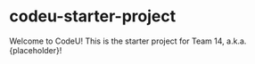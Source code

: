 # codeu-starter-project

Welcome to CodeU! This is the starter project for Team 14, a.k.a. {placeholder}!
